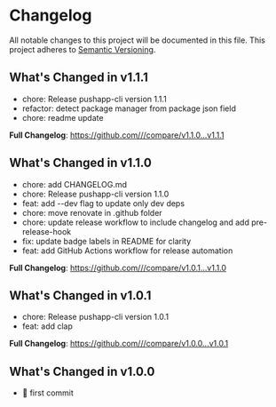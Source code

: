# Changelog

All notable changes to this project will be documented in this file.
This project adheres to [Semantic Versioning](https://semver.org/spec/v2.0.0.html).

## What's Changed in v1.1.1

* chore: Release pushapp-cli version 1.1.1
* refactor: detect package manager from package json field
* chore: readme update

**Full Changelog**: <https://github.com///compare/v1.1.0...v1.1.1>

## What's Changed in v1.1.0

* chore: add CHANGELOG.md
* chore: Release pushapp-cli version 1.1.0
* feat: add --dev flag to update only dev deps
* chore: move renovate in .github folder
* chore: update release workflow to include changelog and add pre-release-hook
* fix: update badge labels in README for clarity
* feat: add GitHub Actions workflow for release automation

**Full Changelog**: <https://github.com///compare/v1.0.1...v1.1.0>

## What's Changed in v1.0.1

* chore: Release pushapp-cli version 1.0.1
* feat: add clap

**Full Changelog**: <https://github.com///compare/v1.0.0...v1.0.1>

## What's Changed in v1.0.0

* 🚀 first commit

<!-- generated by git-cliff -->
